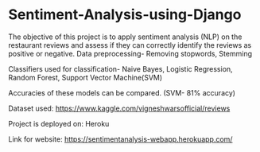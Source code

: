 # Sentiment-Analysis-using-Django

The objective of this project is to apply sentiment analysis (NLP) on the restaurant reviews and assess if they can correctly identify the reviews as positive or negative. 
Data preprocessing- Removing stopwords, Stemming

Classifiers used for classification- Naive Bayes, Logistic Regression, Random Forest, Support Vector Machine(SVM)

Accuracies of these models can be compared. (SVM- 81% accuracy)

Dataset used: https://www.kaggle.com/vigneshwarsofficial/reviews

Project is deployed on: Heroku 

Link for website: https://sentimentanalysis-webapp.herokuapp.com/

